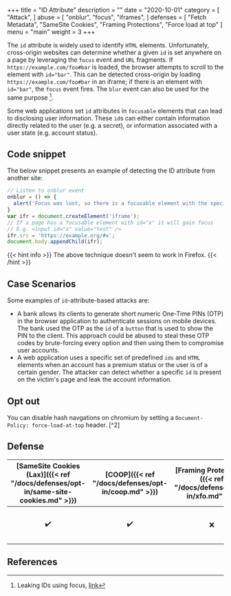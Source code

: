 +++
title = "ID Attribute"
description = ""
date = "2020-10-01"
category = [
    "Attack",
]
abuse = [
    "onblur",
    "focus",
    "iframes",
]
defenses = [
    "Fetch Metadata",
    "SameSite Cookies",
    "Framing Protections",
    "Force load at top"
]
menu = "main"
weight = 3
+++


The `id` attribute is widely used to identify `HTML` elements. Unfortunately, cross-origin websites can determine whether a given `id` is set anywhere on a page by leveraging the `focus` event and `URL` fragments. If `https://example.com/foo#bar` is loaded, the browser attempts to scroll to the element with `id="bar"`. This can be detected cross-origin by loading `https://example.com/foo#bar` in an iframe; if there is an element with `id="bar"`, the `focus` event fires. The `blur` event can also be used for the same purpose [^1].

Some web applications set `id` attributes in `focusable` elements that can lead to disclosing user information. These `id`s can either contain information directly related to the user (e.g. a secret), or information associated with a user state (e.g. account status).

## Code snippet

The below snippet presents an example of detecting the ID attribute from another site:
```javascript
// Listen to onblur event
onblur = () => {
  alert('Focus was lost, so there is a focusable element with the specified ID');
}
var ifr = document.createElement('iframe');
// If a page has a focusable element with id="x" it will gain focus
// E.g. <input id="x" value="test" />
ifr.src = 'https://example.org/#x';
document.body.appendChild(ifr);
```

{{< hint info >}}
The above technique doesn't seem to work in Firefox.
{{< /hint >}}

## Case Scenarios

Some examples of `id`-attribute-based attacks are:
- A bank allows its clients to generate short numeric One-Time PINs (OTP) in the browser application to authenticate sessions on mobile devices. The bank used the OTP as the `id` of a `button` that is used to show the PIN to the client. This approach could be abused to steal these OTP codes by brute-forcing every option and then using them to compromise user accounts.
- A web application uses a specific set of predefined `ids` and `HTML` elements when an account has a premium status or the user is of a certain gender. The attacker can detect whether a specific `id` is present on the victim's page and leak the account information.

## Opt out
You can disable hash navgations on chromium by setting a `Document-Policy: force-load-at-top` header. [^2]

## Defense

| [SameSite Cookies (Lax)]({{< ref "/docs/defenses/opt-in/same-site-cookies.md" >}}) | [COOP]({{< ref "/docs/defenses/opt-in/coop.md" >}}) | [Framing Protections]({{< ref "/docs/defenses/opt-in/xfo.md" >}}) |  [Isolation Policies]({{< ref "/docs/defenses/isolation-policies" >}})   |
| :--------------------------------------------------------------------------------: | :-------------------------------------------------: | :---------------------------------------------------------------: | :----------------------------------------------------------------------: |
|                                         ✔️                                          |                          ✔️                          |                                 ❌                                 | [FIP]({{< ref "/docs/defenses/isolation-policies/framing-isolation" >}}) |


## References

[^1]: Leaking IDs using focus, [link](https://portswigger.net/research/xs-leak-leaking-ids-using-focus)
